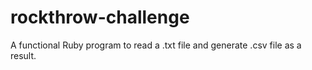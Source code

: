 # rockthrow-challenge
A functional Ruby program to read a .txt file and generate .csv file as a result.
